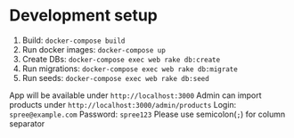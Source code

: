# Development setup

1. Build: `docker-compose build`
1. Run docker images: `docker-compose up`
2. Create DBs: `docker-compose exec web rake db:create`
3. Run migrations: `docker-compose exec web rake db:migrate`
3. Run seeds: `docker-compose exec web rake db:seed`

App will be available under `http://localhost:3000`
Admin can import products under `http://localhost:3000/admin/products`
Login: `spree@example.com`
Password: `spree123`
Please use semicolon(`;`) for column separator